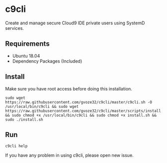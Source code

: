 # c9cli

Create and manage secure Cloud9 IDE private users using SystemD services.

## Requirements

- Ubuntu 18.04
- Dependency Packages (Included)

## Install

Make sure you have root access before doing this installation.

```
sudo wget https://raw.githubusercontent.com/gvoze32/c9cli/master/c9cli.sh -O /usr/local/bin/c9cli && sudo wget https://raw.githubusercontent.com/gvoze32/c9cli/master/scripts/install.sh && sudo chmod +x /usr/local/bin/c9cli && sudo chmod +x install.sh && sudo ./install.sh
```

## Run

```
c9cli help
```

If you have any problem in using c9cli, please open new issue.
